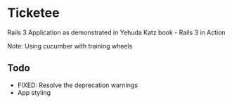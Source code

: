 Ticketee
=========
Rails 3 Application as demonstrated in Yehuda Katz book - Rails 3 in Action

Note: Using cucumber with training wheels

Todo
----
- FIXED: Resolve the deprecation warnings
- App styling
